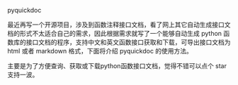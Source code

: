pyquickdoc

最近再写一个开源项目，涉及到函数注释接口文档，看了网上其它自动生成接口文档的形式不太适合自己的需求，因此根据需求就写了一个能够自动生成 python 函数库的接口文档的程序，支持中文和英文函数接口获取和下载，可导出接口文档为 html 或者 markdown 格式，下面将介绍 pyquickdoc 的使用方法。


主要是为了方便查询、获取或下载python函数接口文档，觉得不错可以点个 star 支持一波。










